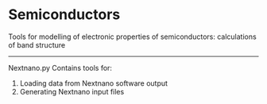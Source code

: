 # Semiconductors

Tools for modelling of electronic properties of semiconductors: 
calculations of band structure

__________________________________
Nextnano.py
Contains tools for:
1) Loading data from Nextnano software output
2) Generating Nextnano input files
